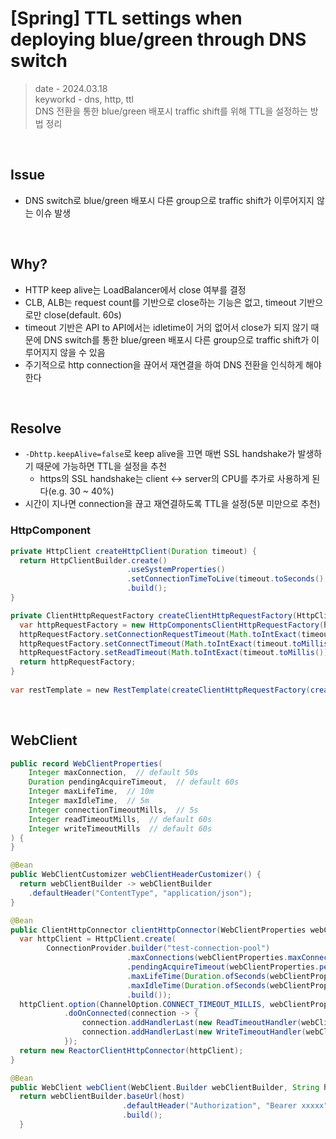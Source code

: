 # [Spring] TTL settings when deploying blue/green through DNS switch
> date - 2024.03.18  
> keyworkd - dns, http, ttl  
> DNS 전환을 통한 blue/green 배포시 traffic shift를 위해 TTL을 설정하는 방법 정리  

<br>

## Issue
* DNS switch로 blue/green 배포시 다른 group으로 traffic shift가 이루어지지 않는 이슈 발생


<br>

## Why?
* HTTP keep alive는 LoadBalancer에서 close 여부를 결정
* CLB, ALB는 request count를 기반으로 close하는 기능은 없고, timeout 기반으로만 close(default. 60s)
* timeout 기반은 API to API에서는 idletime이 거의 없어서 close가 되지 않기 때문에 DNS switch를 통한 blue/green 배포시 다른 group으로 traffic shift가 이루어지지 않을 수 있음
* 주기적으로 http connection을 끊어서 재연결을 하여 DNS 전환을 인식하게 해야한다


<br>

## Resolve
* `-Dhttp.keepAlive=false`로 keep alive을 끄면 매번 SSL handshake가 발생하기 때문에 가능하면 TTL을 설정을 추천
  * https의 SSL handshake는 client <-> server의 CPU를 추가로 사용하게 된다(e.g. 30 ~ 40%)
* 시간이 지나면 connection을 끊고 재연결하도록 TTL을 설정(5분 미만으로 추천)

### HttpComponent
```java
private HttpClient createHttpClient(Duration timeout) {
  return HttpClientBuilder.create()
                          .useSystemProperties()
                          .setConnectionTimeToLive(timeout.toSeconds(), TimeUnit.SECONDS)
                          .build();
}

private ClientHttpRequestFactory createClientHttpRequestFactory(HttpClient httpClient, Duration timeout) {
  var httpRequestFactory = new HttpComponentsClientHttpRequestFactory(httpClient);
  httpRequestFactory.setConnectionRequestTimeout(Math.toIntExact(timeout.toMillis()));
  httpRequestFactory.setConnectTimeout(Math.toIntExact(timeout.toMillis()));
  httpRequestFactory.setReadTimeout(Math.toIntExact(timeout.toMillis()));
  return httpRequestFactory;
}
 
var restTemplate = new RestTemplate(createClientHttpRequestFactory(createHttpClient(timeout), timeout));
```

<br>

## WebClient
```java
public record WebClientProperties(
    Integer maxConnection,  // default 50s
    Duration pendingAcquireTimeout,  // default 60s
    Integer maxLifeTime,  // 10m
    Integer maxIdleTime,  // 5m
    Integer connectionTimeoutMills,  // 5s
    Integer readTimeoutMills,  // default 60s
    Integer writeTimeoutMills  // default 60s
) {
}

@Bean
public WebClientCustomizer webClientHeaderCustomizer() {
  return webClientBuilder -> webClientBuilder
    .defaultHeader("ContentType", "application/json");
}

@Bean
public ClientHttpConnector clientHttpConnector(WebClientProperties webClientProperties) {
  var httpClient = HttpClient.create(
        ConnectionProvider.builder("test-connection-pool")
                          .maxConnections(webClientProperties.maxConnection != null ? webClientProperties.maxConnection : ConnectionProvider.DEFAULT_POOL_MAX_CONNECTIONS)
                          .pendingAcquireTimeout(webClientProperties.pendingAcquireTimeout)
                          .maxLifeTime(Duration.ofSeconds(webClientProperties.maxLifeTime))
                          .maxIdleTime(Duration.ofSeconds(webClientProperties.maxIdleTime))
                          .build());
  httpClient.option(ChannelOption.CONNECT_TIMEOUT_MILLIS, webClientProperties.connectionTimeoutMills)
            .doOnConnected(connection -> {
                connection.addHandlerLast(new ReadTimeoutHandler(webClientProperties.readTimeoutMills, TimeUnit.MILLISECONDS));
                connection.addHandlerLast(new WriteTimeoutHandler(webClientProperties.writeTimeoutMills, TimeUnit.MILLISECONDS));
            });
  return new ReactorClientHttpConnector(httpClient);
}

@Bean
public WebClient webClient(WebClient.Builder webClientBuilder, String host) {
  return webClientBuilder.baseUrl(host)
                         .defaultHeader("Authorization", "Bearer xxxxx")
                         .build();
  }
```
